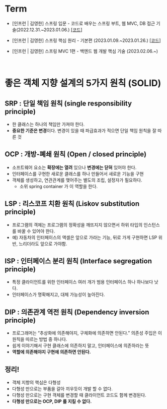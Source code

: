 # Term
- [인프런 | 김영한] 스프링 입문 - 코드로 배우는 스프링 부트, 웹 MVC, DB 접근 기술(2022.12.31.~2023.01.06.)
<a href="https://github.com/bmong4mong0318/TIL/tree/main/spring/hello/hello-spring">[코드]</a>

- [인프런 | 김영한] 스프링 핵심 원리 - 기본편 (2023.01.09.~2023.01.26.)
<a href="https://github.com/bmong4mong0318/TIL/tree/main/spring/core">[코드]</a>

- [인프런 | 김영한] 스프링 MVC 1편 - 백엔드 웹 개발 핵심 기술 (2023.02.06.~)

<br>

# 좋은 객체 지향 설계의 5가지 원칙 (SOLID)

## SRP : 단일 책임 원칙 (single responsibility principle)

- 한 클래스는 하나의 책임만 가져야 한다.
- **중요한 기준은 변경**이다. 변경이 있을 때 파급효과가 적으면 단일 책임 원칙을 잘 따른 것

## OCP : 개방-폐쇄 원칙 (Open / closed principle)

- 소프트웨어 요소는 **확장에는 열려** 있으나 **변경에는 닫혀** 있어야 한다.
- 인터페이스를 구현한 새로운 클래스를 하나 만들어서 새로운 기능을 구현
- 객체를 생성하고, 연관관계를 맺어주는 별도의 조립, 설정자가 필요하다.
  - 소위 spring container 가 이 역할을 한다.

## LSP : 리스코프 치환 원칙 (Liskov substitution principle)

- 프로그램의 객체는 프로그램의 정확성을 깨뜨지지 않으면서 하위 타입의 인스턴스를 바꿀 수 있어야 한다.
- 예) 자동차의 인터페이스의 액셀은 앞으로 가라는 기능, 뒤로 가게 구현하면 LSP 위반, 느리더라도 앞으로 가야함.

## ISP : 인터페이스 분리 원칙 (Interface segregation principle)

- 특정 클라이언트를 위한 인터페이스 여러 개가 범용 인터페이스 하나 하나보다 낫다.
- 인터페이스가 명확해지고, 대체 가능성이 높아진다.

## DIP : 의존관계 역전 원칙 (Dependency inversion principle)

- 프로그래머는 “추상화에 의존해야지, 구체화에 의존하면 안된다.” 의존성 주입은 이 원칙을 따르는 방법 중 하나다.
- 쉽게 이야기해서 구현 클래스에 의존하지 말고, 인터페이스에 의존하라는 뜻
- **역할에 의존해야지 구현에 의존하면 안된다.**

## 정리!

- 객체 지향의 핵심은 다형성
- 다형성 만으로는 부품을 갈아 끼우듯이 개발 할 수 없다.
- 다형성 만으로는 구현 객체를 변경할 때 클라이언트 코드도 함께 변경된다.
- **다형성 만으로는 OCP, DIP 를 지킬 수 없다.**
